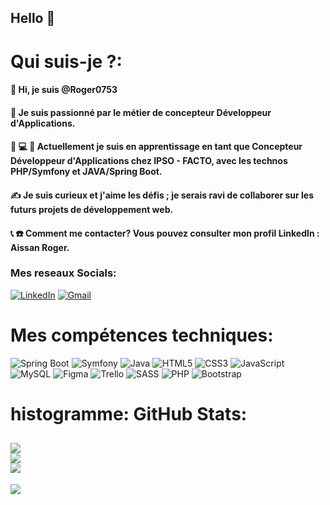 ## Hello  👋
#  Qui suis-je ?:
#### 👋 Hi, je suis @Roger0753<br> 
#### 💝 Je suis passionné par le métier de concepteur Développeur d'Applications.<br> 
#### 💖 💻 📒 Actuellement je suis en apprentissage en tant que Concepteur Développeur d'Applications chez IPSO - FACTO, avec les technos PHP/Symfony et JAVA/Spring Boot.<br>
#### ✍ Je suis curieux et j'aime les défis ; je serais ravi de collaborer sur les futurs projets de développement web.<br>
#### 📞 ☎️ Comment me contacter? Vous pouvez consulter mon profil LinkedIn : Aissan Roger.<br>
### Mes reseaux Socials:

[![LinkedIn](https://img.shields.io/badge/LinkedIn-%230077B5.svg?logo=linkedin&logoColor=white)](https://www.linkedin.com/in/roger-aissan/)
[![Gmail](https://img.shields.io/badge/Gmail-%23D14836.svg?logo=gmail&logoColor=white)](mailto:roger.aissan@gmail.com)

# Mes compétences techniques:


![Spring Boot](https://img.shields.io/badge/Spring%20Boot-6DB33F?style=for-the-badge&logo=spring-boot&logoColor=white)
![Symfony](https://img.shields.io/badge/Symfony-000000?style=for-the-badge&logo=symfony&logoColor=white)
![Java](https://img.shields.io/badge/Java-007396?style=for-the-badge&logo=java&logoColor=white)
![HTML5](https://img.shields.io/badge/HTML5-E34F26?style=for-the-badge&logo=html5&logoColor=white)
![CSS3](https://img.shields.io/badge/css3-%231572B6.svg?style=for-the-badge&logo=css3&logoColor=white)
![JavaScript](https://img.shields.io/badge/javascript-%23323330.svg?style=for-the-badge&logo=javascript&logoColor=%23F7DF1E)
![MySQL](https://img.shields.io/badge/mysql-%2300f.svg?style=for-the-badge&logo=mysql&logoColor=white)
![Figma](https://img.shields.io/badge/figma-%23F24E1E.svg?style=for-the-badge&logo=figma&logoColor=white)
![Trello](https://img.shields.io/badge/Trello-%23026AA7.svg?style=for-the-badge&logo=Trello&logoColor=white)
![SASS](https://img.shields.io/badge/Sass-CC6699?style=for-the-badge&logo=sass&logoColor=white)
![PHP](https://img.shields.io/badge/PHP-777BB4?style=for-the-badge&logo=php&logoColor=white)
![Bootstrap](https://img.shields.io/badge/Bootstrap-563D7C?style=for-the-badge&logo=bootstrap&logoColor=white)

# histogramme: GitHub Stats:

![](https://github-readme-stats.vercel.app/api?username=Roger0753&theme=react&hide_border=true&include_all_commits=false&count_private=false)<br/>
![](https://github-readme-streak-stats.herokuapp.com/?user=Roger0753&theme=react&hide_border=true)<br/>
![](https://github-readme-stats.vercel.app/api/top-langs/?username=Roger0753&theme=react&hide_border=true&include_all_commits=false&count_private=false&layout=compact)
---
[![](https://visitcount.itsvg.in/api?id=Roger0753&icon=0&color=0)](https://visitcount.itsvg.in)
